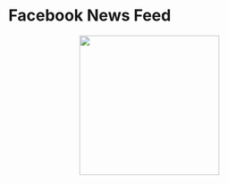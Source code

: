 # Facebook News Feed

<p align="center">
  <img src="https://github.com/lucabelezal/FacebookNewsFeed/blob/master/facebook.gif" width="250" />
</p>

